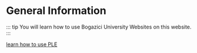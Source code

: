 # General Information

::: tip
You will learn how to use Bogazici University Websites on this website.
:::

[learn how to use PLE](./PLE.md)

